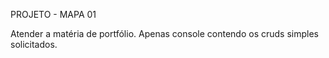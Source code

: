 PROJETO - MAPA 01

Atender a matéria de portfólio. Apenas console contendo os cruds simples solicitados.
